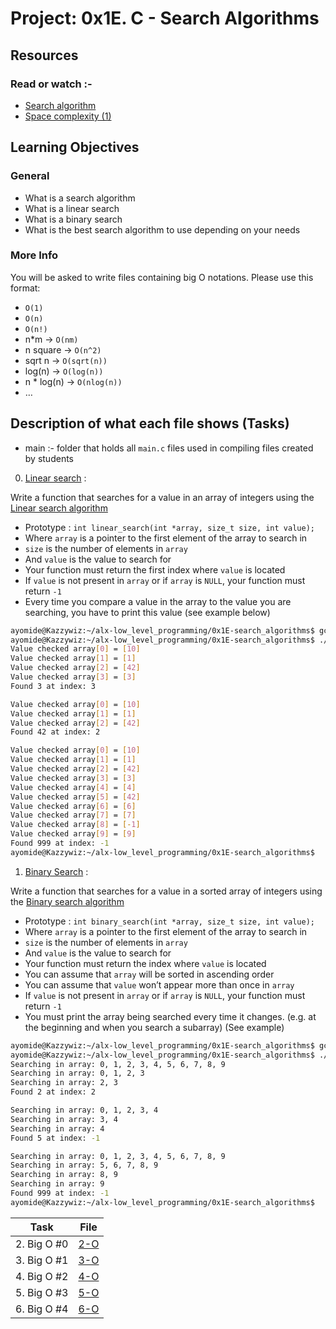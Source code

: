 # Project: 0x1E. C - Search Algorithms

## Resources

### Read or watch :-

- [Search algorithm](https://en.wikipedia.org/wiki/Search_algorithm)
- [Space complexity (1)](https://www.geeksforgeeks.org/g-fact-86/)

## Learning Objectives

### General

- What is a search algorithm
- What is a linear search
- What is a binary search
- What is the best search algorithm to use depending on your needs

### More Info

You will be asked to write files containing big O notations. Please use this format:

- `O(1)`
- `O(n)`
- `O(n!)`
- n*m -> `O(nm)`
- n square -> `O(n^2)`
- sqrt n -> `O(sqrt(n))`
- log(n) -> `O(log(n))`
- n * log(n) -> `O(nlog(n))`
- …

## Description of what each file shows (Tasks)

- main :- folder that holds all `main.c` files used in compiling files created by students


0. [Linear search](./0-linear.c) :

Write a function that searches for a value in an array of integers using the [Linear search algorithm](https://en.wikipedia.org/wiki/Linear_search)

- Prototype : `int linear_search(int *array, size_t size, int value);`
- Where `array` is a pointer to the first element of the array to search in
- `size` is the number of elements in `array`
- And `value` is the value to search for
- Your function must return the first index where `value` is located
- If `value` is not present in `array` or if `array` is `NULL`, your function must return `-1`
- Every time you compare a value in the array to the value you are searching, you have to print this value (see example below)

```sh
ayomide@Kazzywiz:~/alx-low_level_programming/0x1E-search_algorithms$ gcc -Wall -Wextra -Werror -pedantic -std=gnu89 0-main.c 0-linear.c -o 0-linear
ayomide@Kazzywiz:~/alx-low_level_programming/0x1E-search_algorithms$ ./0-linear 
Value checked array[0] = [10]
Value checked array[1] = [1]
Value checked array[2] = [42]
Value checked array[3] = [3]
Found 3 at index: 3

Value checked array[0] = [10]
Value checked array[1] = [1]
Value checked array[2] = [42]
Found 42 at index: 2

Value checked array[0] = [10]
Value checked array[1] = [1]
Value checked array[2] = [42]
Value checked array[3] = [3]
Value checked array[4] = [4]
Value checked array[5] = [42]
Value checked array[6] = [6]
Value checked array[7] = [7]
Value checked array[8] = [-1]
Value checked array[9] = [9]
Found 999 at index: -1
ayomide@Kazzywiz:~/alx-low_level_programming/0x1E-search_algorithms$
```

1. [Binary Search](./1-binary.c) :

Write a function that searches for a value in a sorted array of integers using the [Binary search algorithm](https://en.wikipedia.org/wiki/Binary_search_algorithm)

- Prototype : `int binary_search(int *array, size_t size, int value);`
- Where `array` is a pointer to the first element of the array to search in
- `size` is the number of elements in `array`
- And `value` is the value to search for
- Your function must return the index where `value` is located
- You can assume that `array` will be sorted in ascending order
- You can assume that `value` won’t appear more than once in `array`
- If `value` is not present in `array` or if `array` is `NULL`, your function must return `-1`
- You must print the array being searched every time it changes. (e.g. at the beginning and when you search a subarray) (See example)

```sh
ayomide@Kazzywiz:~/alx-low_level_programming/0x1E-search_algorithms$ gcc -Wall -Wextra -Werror -pedantic -std=gnu89 1-main.c 1-binary.c -o 1-binary
ayomide@Kazzywiz:~/alx-low_level_programming/0x1E-search_algorithms$ ./1-binary 
Searching in array: 0, 1, 2, 3, 4, 5, 6, 7, 8, 9
Searching in array: 0, 1, 2, 3
Searching in array: 2, 3
Found 2 at index: 2

Searching in array: 0, 1, 2, 3, 4
Searching in array: 3, 4
Searching in array: 4
Found 5 at index: -1

Searching in array: 0, 1, 2, 3, 4, 5, 6, 7, 8, 9
Searching in array: 5, 6, 7, 8, 9
Searching in array: 8, 9
Searching in array: 9
Found 999 at index: -1
ayomide@Kazzywiz:~/alx-low_level_programming/0x1E-search_algorithms$ 
```

| Task             | File                       |
| ---------------- | -------------------------- |
| 2. Big O #0      | [2-O](./2-O)               |
| 3. Big O #1      | [3-O](./3-O)               |
| 4. Big O #2      | [4-O](./4-O)               |
| 5. Big O #3      | [5-O](./5-O)               |
| 6. Big O #4      | [6-O](./6-O)               |
